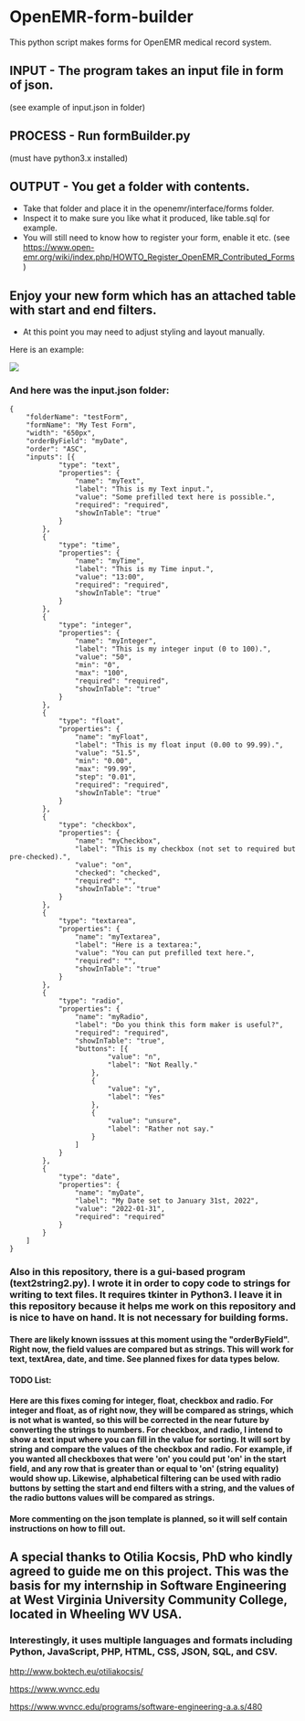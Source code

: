 # OpenEMR-form-builder
This python script makes forms for OpenEMR medical record system.

## INPUT - The program takes an input file in form of json.
(see example of input.json in folder)

## PROCESS - Run formBuilder.py
(must have python3.x installed)

## OUTPUT - You get a folder with contents. 
 - Take that folder and place it in the openemr/interface/forms folder.
 - Inspect it to make sure you like what it produced, like table.sql for example.
 - You will still need to know how to register your form, enable it etc. (see https://www.open-emr.org/wiki/index.php/HOWTO_Register_OpenEMR_Contributed_Forms)

## Enjoy your new form which has an attached table with start and end filters.

 - At this point you may need to adjust styling and layout manually.

Here is an example:

<img src="screenshot.png">

### And here was the input.json folder:

```
{
    "folderName": "testForm",
    "formName": "My Test Form",
    "width": "650px",
    "orderByField": "myDate",
    "order": "ASC",
    "inputs": [{
            "type": "text",
            "properties": {
                "name": "myText",
                "label": "This is my Text input.",
                "value": "Some prefilled text here is possible.",
                "required": "required",
                "showInTable": "true"
            }
        },
        {
            "type": "time",
            "properties": {
                "name": "myTime",
                "label": "This is my Time input.",
                "value": "13:00",
                "required": "required",
                "showInTable": "true"
            }
        },
        {
            "type": "integer",
            "properties": {
                "name": "myInteger",
                "label": "This is my integer input (0 to 100).",
                "value": "50",
                "min": "0",
                "max": "100",
                "required": "required",
                "showInTable": "true"
            }
        },
        {
            "type": "float",
            "properties": {
                "name": "myFloat",
                "label": "This is my float input (0.00 to 99.99).",
                "value": "51.5",
                "min": "0.00",
                "max": "99.99",
                "step": "0.01",
                "required": "required",
                "showInTable": "true"
            }
        },
        {
            "type": "checkbox",
            "properties": {
                "name": "myCheckbox",
                "label": "This is my checkbox (not set to required but pre-checked).",
                "value": "on",
                "checked": "checked",
                "required": "",
                "showInTable": "true"
            }
        },
        {
            "type": "textarea",
            "properties": {
                "name": "myTextarea",
                "label": "Here is a textarea:",
                "value": "You can put prefilled text here.",
                "required": "",
                "showInTable": "true"
            }
        },
        {
            "type": "radio",
            "properties": {
                "name": "myRadio",
                "label": "Do you think this form maker is useful?",
                "required": "required",
                "showInTable": "true",
                "buttons": [{
                        "value": "n",
                        "label": "Not Really."
                    },
                    {
                        "value": "y",
                        "label": "Yes"
                    },
                    {
                        "value": "unsure",
                        "label": "Rather not say."
                    }
                ]
            }
        },
        {
            "type": "date",
            "properties": {
                "name": "myDate",
                "label": "My Date set to January 31st, 2022",
                "value": "2022-01-31",
                "required": "required"
            }
        }
    ]
}

```

### Also in this repository, there is a gui-based program (text2string2.py).  I wrote it in order to copy code to strings for writing to text files.  It requires tkinter in Python3.  I leave it in this repository because it helps me work on this repository and is nice to have on hand.  It is not necessary for building forms.

#### There are likely known isssues at this moment using the "orderByField".  Right now, the field values are compared but as strings.  This will work for text, textArea, date, and time.  See planned fixes for data types below.

#### TODO List:

#### Here are this fixes coming for integer, float, checkbox and radio.  For integer and float, as of right now, they will be compared as strings, which is not what is wanted, so this will be corrected in the near future by converting the strings to numbers.  For checkbox, and radio, I intend to show a text input where you can fill in the value for sorting.  It will sort by string and compare the values of the checkbox and radio.  For example, if you wanted all checkboxes that were 'on' you could put 'on' in the start field, and any row that is greater than or equal to 'on' (string equality) would show up.  Likewise, alphabetical filtering can be used with radio buttons by setting the start and end filters with a string, and the values of the radio buttons values will be compared as strings.

#### More commenting on the json template is planned, so it will self contain instructions on how to fill out.


## A special thanks to Otilia Kocsis, PhD who kindly agreed to guide me on this project.  This was the basis for my internship in Software Engineering at West Virginia University Community College, located in Wheeling WV USA.

### Interestingly, it uses multiple languages and formats including Python, JavaScript, PHP, HTML, CSS, JSON, SQL, and CSV.


http://www.boktech.eu/otiliakocsis/

https://www.wvncc.edu

https://www.wvncc.edu/programs/software-engineering-a.a.s/480
